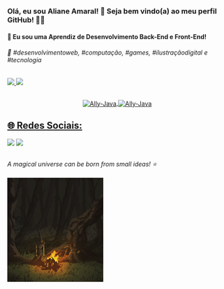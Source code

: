 <h3> Olá, eu sou Aliane Amaral! 🤍 Seja bem vindo(a) ao meu perfil GitHub! 👋🏻 </h3>
<h4>🌱 Eu sou uma Aprendiz de Desenvolvimento Back-End e Front-End! </h4>

<h6> 💫 #desenvolvimentoweb, #computação, #games, #ilustraçãodigital e #tecnologia </h6>

##

<div>
  
  <a href="https://github.com/AlianeAmaral">
  <img height="170em" src="https://github-readme-stats.vercel.app/api?username=AlianeAmaral&show_icons=true&theme=synthwave&include_all_commits=true&count_private=true"/>
  <img height="90em" src="https://github-readme-stats.vercel.app/api/top-langs/?username=AlianeAmaral&layout=compact&langs_count=7&theme=synthwave"/>
</div>
 
##
 
<div align="center" style="display: inline_block">
  <img align="center" alt="Ally-Java" height="40" width="50" src="https://cdn.jsdelivr.net/gh/devicons/devicon/icons/java/java-original.svg" />
  <img align="center" alt="Ally-Java" height="40" width="50" src="https://cdn.jsdelivr.net/gh/devicons/devicon/icons/python/python-original-wordmark.svg" /> 
</div>
  
##

## 🌐 Redes Sociais: <br>

<div> 
 
  <a href = "mailto:aliane.eamaral@gmail.com"><img src="https://img.shields.io/badge/-Gmail-%23333?style=for-the-badge&logo=gmail&logoColor=white" target="_blank"></a>
  <a href="https://www.linkedin.com/in/alianeamaral/" target="_blank"><img src="https://img.shields.io/badge/-LinkedIn-%230077B5?style=for-the-badge&logo=linkedin&logoColor=white" target="_blank"></a>  

##

 <i> A magical universe can be born from small ideas! ⭐️</i> <br> <br>
 <img src="https://github.com/AlianeAmaral/AlianeAmaral/blob/main/Fire-Pixel.gif" width="220">
